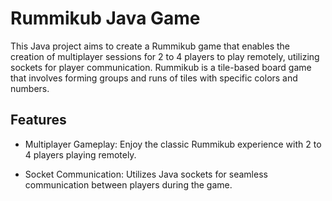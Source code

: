 # Rummikub Java Game

This Java project aims to create a Rummikub game that enables the creation of multiplayer sessions for 2 to 4 players to play remotely, utilizing sockets for player communication. Rummikub is a tile-based board game that involves forming groups and runs of tiles with specific colors and numbers.

## Features

- Multiplayer Gameplay: Enjoy the classic Rummikub experience with 2 to 4 players playing remotely.

- Socket Communication: Utilizes Java sockets for seamless communication between players during the game.
